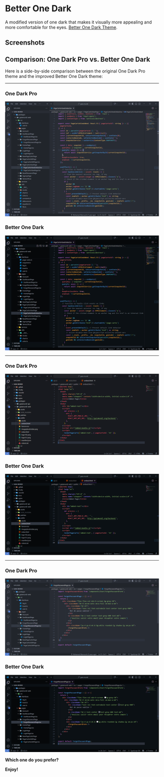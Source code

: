 # Better One Dark

A modified version of one dark that makes it visually more appealing and more comfortable for the eyes. [Better One Dark Theme]().

## Screenshots

## Comparison: One Dark Pro vs. Better One Dark

Here is a side-by-side comparison between the original One Dark Pro theme and the improved Better One Dark theme:

---

### One Dark Pro

![One Dark Pro](./screenshots/comparaison1AtomDark.PNG)

### Better One Dark

![Better One Dark](./screenshots/comparaison1MyOwn.PNG)

---

### One Dark Pro

![One Dark Pro](./screenshots/comparaison2AtomDarker.PNG)

### Better One Dark

![Better One Dark](./screenshots/comparaison2MyOwn.PNG)

---

### One Dark Pro

![One Dark Pro](./screenshots/comparaison3AtomOne.PNG)

### Better One Dark

![Better One Dark](./screenshots/comparaison3MyOwn.PNG)

**Which one do you prefer?**

**Enjoy!**
